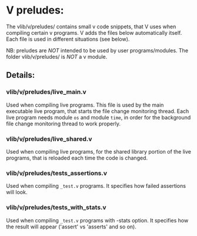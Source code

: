 # V preludes:

The vlib/v/preludes/ contains small v code snippets, that V uses when 
compiling certain v programs. V adds the files below automatically itself.
Each file is used in different situations (see below).

NB: preludes are *NOT* intended to be used by user programs/modules.
The folder vlib/v/preludes/ is *NOT* a v module.

## Details:

### vlib/v/preludes/live_main.v
Used when compiling live programs. This file is used by the main executable
live program, that starts the file change monitoring thread. Each live program
needs module `os` and module `time`, in order for the background file change 
monitoring thread to work properly.

### vlib/v/preludes/live_shared.v
Used when compiling live programs, for the shared library portion of the live 
programs, that is reloaded each time the code is changed.

### vlib/v/preludes/tests_assertions.v  
Used when compiling `_test.v` programs. 
It specifies how failed assertions will look.

### vlib/v/preludes/tests_with_stats.v
Used when compiling `_test.v` programs with -stats option. 
It specifies how the result will appear ('assert' vs 'asserts' and so on).
